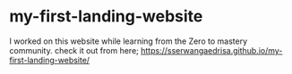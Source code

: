# my-first-landing-website
I worked on this website while learning from the Zero to mastery community.
check it out from here; https://sserwangaedrisa.github.io/my-first-landing-website/
